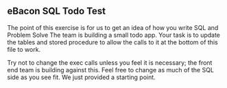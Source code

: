 ## eBacon SQL Todo Test
The point of this exercise is for us to get an idea of how you write SQL and Problem Solve
The team is building a small todo app.
Your task is to update the tables and stored procedure to allow the calls to it at the bottom of this file to work.

Try not to change the exec calls unless you feel it is necessary; the front end team is building against this.
Feel free to change as much of the SQL side as you see fit. We just provided a starting point.